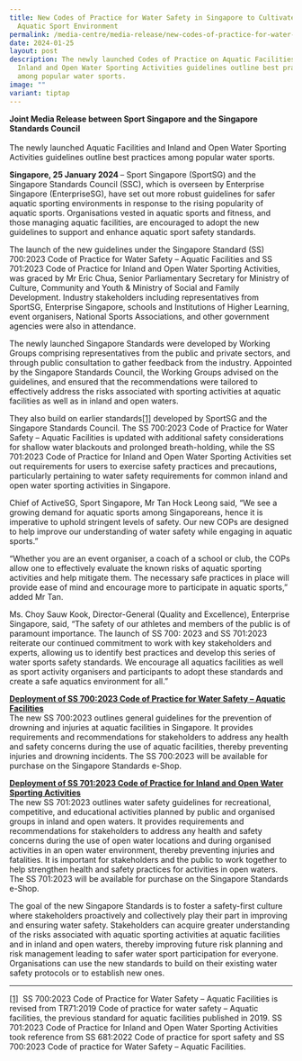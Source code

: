 ```yaml
---
title: New Codes of Practice for Water Safety in Singapore to Cultivate a Safer
  Aquatic Sport Environment
permalink: /media-centre/media-release/new-codes-of-practice-for-water-safety-in-singapore/
date: 2024-01-25
layout: post
description: The newly launched Codes of Practice on Aquatic Facilities and
  Inland and Open Water Sporting Activities guidelines outline best practices
  among popular water sports.
image: ""
variant: tiptap
---
```

<p><strong>Joint Media Release between Sport Singapore and the Singapore Standards Council </strong>
<br>
<br>The newly launched Aquatic Facilities and Inland and Open Water Sporting
Activities guidelines outline best practices among popular water sports.</p>
<p><strong>Singapore, 25 January 2024 </strong>– Sport Singapore (SportSG)
and the Singapore Standards Council (SSC), which is overseen by Enterprise
Singapore (EnterpriseSG), have set out more robust guidelines for safer
aquatic sporting environments in response to the rising popularity of aquatic
sports. Organisations vested in aquatic sports and fitness, and those managing
aquatic facilities, are encouraged to adopt the new guidelines to support
and enhance aquatic sport safety standards.</p>
<p>The launch of the new guidelines under the Singapore Standard (SS) 700:2023
Code of Practice for Water Safety – Aquatic Facilities and SS 701:2023
Code of Practice for Inland and Open Water Sporting Activities, was graced
by Mr Eric Chua, Senior Parliamentary Secretary for Ministry of Culture,
Community and Youth &amp; Ministry of Social and Family Development. Industry
stakeholders including representatives from SportSG, Enterprise Singapore,
schools and Institutions of Higher Learning, event organisers, National
Sports Associations, and other government agencies were also in attendance.</p>
<p>The newly launched Singapore Standards were developed by Working Groups
comprising representatives from the public and private sectors, and through
public consultation to gather feedback from the industry. Appointed by
the Singapore Standards Council, the Working Groups advised on the guidelines,
and ensured that the recommendations were tailored to effectively address
the risks associated with sporting activities at aquatic facilities as
well as in inland and open waters.</p>
<p>They also build on earlier standards<a href="#_ftn1" rel="noopener noreferrer nofollow" target="_blank">[1]</a> developed by SportSG and the Singapore Standards Council.
The SS 700:2023 Code of Practice for Water Safety – Aquatic Facilities
is updated with additional safety considerations for shallow water blackouts
and prolonged breath-holding, while the SS 701:2023 Code of Practice for
Inland and Open Water Sporting Activities set out requirements for users
to exercise safety practices and precautions, particularly pertaining to
water safety requirements for common inland and open water sporting activities
in Singapore.&nbsp;</p>
<p>Chief of ActiveSG, Sport Singapore, Mr Tan Hock Leong said, “We see a
growing demand for aquatic sports among Singaporeans, hence it is imperative
to uphold stringent levels of safety. Our new COPs are designed to help
improve our understanding of water safety while engaging in aquatic sports.”</p>
<p>“Whether you are an event organiser, a coach of a school or club, the
COPs allow one to effectively evaluate the known risks of aquatic sporting
activities and help mitigate them. The necessary safe practices in place
will provide ease of mind and encourage more to participate in aquatic
sports,” added Mr Tan.</p>
<p>Ms. Choy Sauw Kook, Director-General (Quality and Excellence), Enterprise
Singapore, said, “The safety of our athletes and members of the public
is of paramount importance. The launch of SS 700: 2023 and SS 701:2023
reiterate our continued commitment to work with key stakeholders and experts,
allowing us to identify best practices and develop this series of water
sports safety standards. We encourage all aquatics facilities as well as
sport activity organisers and participants to adopt these standards and
create a safe aquatics environment for all.”</p>
<p></p>
<p><strong><u>Deployment of SS 700:2023 Code of Practice for Water Safety – Aquatic Facilities</u></strong>
<br>The new SS 700:2023 outlines general guidelines for the prevention of
drowning and injuries at aquatic facilities in Singapore. It provides requirements
and recommendations for stakeholders to address any health and safety concerns
during the use of aquatic facilities, thereby preventing injuries and drowning
incidents. The SS 700:2023 will be available for purchase on the Singapore
Standards e-Shop.</p>
<p></p>
<p><strong><u>Deployment of SS 701:2023 Code of Practice for Inland and Open Water Sporting Activities </u></strong>
<br>The new SS 701:2023 outlines water safety guidelines for recreational,
competitive, and educational activities planned by public and organised
groups in inland and open waters. It provides requirements and recommendations
for stakeholders to address any health and safety concerns during the use
of open water locations and during organised activities in an open water
environment, thereby preventing injuries and fatalities. It is important
for stakeholders and the public to work together to help strengthen health
and safety practices for activities in open waters. The SS 701:2023 will
be available for purchase on the Singapore Standards e-Shop.</p>
<p>The goal of the new Singapore Standards is to foster a safety-first culture
where stakeholders proactively and collectively play their part in improving
and ensuring water safety. Stakeholders can acquire greater understanding
of the risks associated with aquatic sporting activities at aquatic facilities
and in inland and open waters, thereby improving future risk planning and
risk management leading to safer water sport participation for everyone.
Organisations can use the new standards to build on their existing water
safety protocols or to establish new ones.
<br>
</p>
<hr>
<p><a href="#_ftnref1" rel="noopener noreferrer nofollow" target="_blank">[1]</a>&nbsp;
SS 700:2023 Code of Practice for Water Safety – Aquatic Facilities is revised
from TR71:2019 Code of practice for water safety – Aquatic facilities,
the previous standard for aquatic facilities published in 2019. SS 701:2023
Code of Practice for Inland and Open Water Sporting Activities took reference
from SS 681:2022 Code of practice for sport safety and SS 700:2023 Code
of practice for Water Safety – Aquatic Facilities.</p>